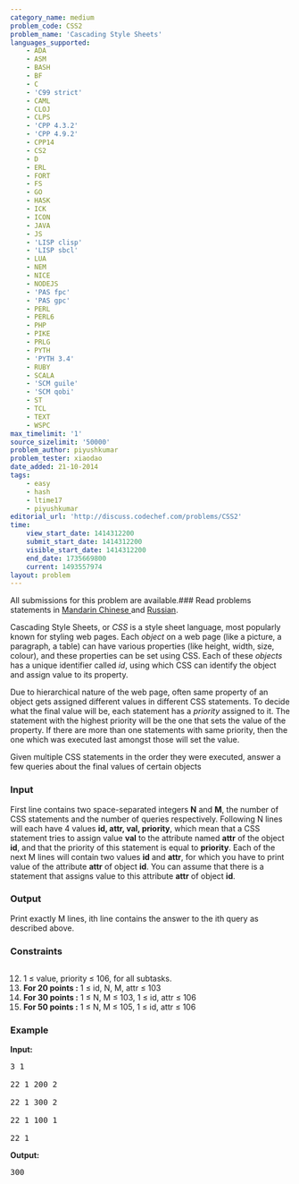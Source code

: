 ```yaml
---
category_name: medium
problem_code: CSS2
problem_name: 'Cascading Style Sheets'
languages_supported:
    - ADA
    - ASM
    - BASH
    - BF
    - C
    - 'C99 strict'
    - CAML
    - CLOJ
    - CLPS
    - 'CPP 4.3.2'
    - 'CPP 4.9.2'
    - CPP14
    - CS2
    - D
    - ERL
    - FORT
    - FS
    - GO
    - HASK
    - ICK
    - ICON
    - JAVA
    - JS
    - 'LISP clisp'
    - 'LISP sbcl'
    - LUA
    - NEM
    - NICE
    - NODEJS
    - 'PAS fpc'
    - 'PAS gpc'
    - PERL
    - PERL6
    - PHP
    - PIKE
    - PRLG
    - PYTH
    - 'PYTH 3.4'
    - RUBY
    - SCALA
    - 'SCM guile'
    - 'SCM qobi'
    - ST
    - TCL
    - TEXT
    - WSPC
max_timelimit: '1'
source_sizelimit: '50000'
problem_author: piyushkumar
problem_tester: xiaodao
date_added: 21-10-2014
tags:
    - easy
    - hash
    - ltime17
    - piyushkumar
editorial_url: 'http://discuss.codechef.com/problems/CSS2'
time:
    view_start_date: 1414312200
    submit_start_date: 1414312200
    visible_start_date: 1414312200
    end_date: 1735669800
    current: 1493557974
layout: problem
---
```

All submissions for this problem are available.###  Read problems statements in [Mandarin Chinese ](http://www.codechef.com/download/translated/LTIME17/mandarin/CSS2.pdf) and [Russian](http://www.codechef.com/download/translated/LTIME17/russian/CSS2.pdf).

Cascading Style Sheets, or *CSS* is a style sheet language, most popularly known for styling web pages. Each *object* on a web page (like a picture, a paragraph, a table) can have various properties (like height, width, size, colour), and these properties can be set using CSS. Each of these *objects* has a unique identifier called *id*, using which CSS can identify the object and assign value to its property.

Due to hierarchical nature of the web page, often same property of an object gets assigned different values in different CSS statements. To decide what the final value will be, each statement has a *priority* assigned to it. The statement with the highest priority will be the one that sets the value of the property. If there are more than one statements with same priority, then the one which was executed last amongst those will set the value.

Given multiple CSS statements in the order they were executed, answer a few queries about the final values of certain objects

### Input

First line contains two space-separated integers **N** and **M**, the number of CSS statements and the number of queries respectively.
Following N lines will each have 4 values **id, attr, val, priority**, which mean that a CSS statement tries to assign value **val** to the attribute named **attr** of the object **id**, and that the priority of this statement is equal to **priority**.
Each of the next M lines will contain two values **id** and **attr**, for which you have to print value of the attribute **attr** of object **id**. You can assume that there is a statement that assigns value to this attribute **attr** of object **id**.

### Output

Print exactly M lines, ith line contains the answer to the ith query as described above.

### Constraints


<pre>
</pre>
12. 1 ≤ value, priority ≤ 106, for all subtasks.
13. **For 20 points :** 1 ≤ id, N, M, attr ≤ 103
14. **For 30 points :** 1 ≤ N, M ≤ 103, 1 ≤ id, attr ≤ 106
15. **For 50 points :** 1 ≤ N, M ≤ 105, 1 ≤ id, attr ≤ 106
### Example

**Input:**

<pre>3 1<br></br>22 1 200 2<br></br>22 1 300 2<br></br>22 1 100 1<br></br>22 1
</pre>

**Output:**

<pre>300
</pre>